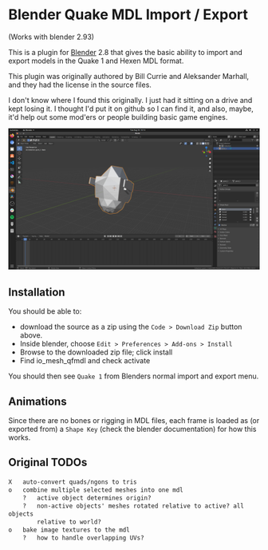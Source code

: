 # Blender Quake MDL Import / Export

(Works with blender 2.93)

This is a plugin for [Blender][1] 2.8 that gives the basic ability to import and export models in the Quake 1 and Hexen MDL format.

This plugin was originally authored by Bill Currie and Aleksander Marhall, and they had the license in the source files.

I don't know where I found this originally. I just had it sitting on a drive and kept losing it. I thought I'd put it on
github so I can find it, and also, maybe, it'd help out some mod'ers or people building basic game engines.

![Screenshot](./img/screen.png)

## Installation

You should be able to:

- download the source as a zip using the `Code > Download Zip` button above.
- Inside blender, choose `Edit > Preferences > Add-ons > Install`
- Browse to the downloaded zip file; click install
- Find io_mesh_qfmdl and check activate

You should then see `Quake 1` from Blenders normal import and export menu.

## Animations

Since there are no bones or rigging in MDL files, each frame is loaded as (or exported from) a `Shape Key` (check the blender documentation) for how this works.

## Original TODOs

```
X   auto-convert quads/ngons to tris
o   combine multiple selected meshes into one mdl
    ?   active object determines origin?
    ?   non-active objects' meshes rotated relative to active? all objects
        relative to world?
o   bake image textures to the mdl
    ?   how to handle overlapping UVs?
```

[1]: https://www.blender.org/
